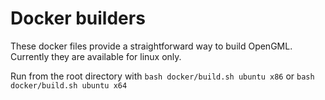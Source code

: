# Docker builders

These docker files provide a straightforward way to build OpenGML. Currently they are available for linux only.

Run from the root directory with `bash docker/build.sh ubuntu x86` or `bash docker/build.sh ubuntu x64`